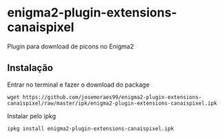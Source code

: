 # enigma2-plugin-extensions-canaispixel
Plugin para download de picons no Enigma2

## Instalação

Entrar no terminal e fazer o download do package
```
wget https://github.com/josemoraes99/enigma2-plugin-extensions-canaispixel/raw/master/ipk/enigma2-plugin-extensions-canaispixel.ipk
```
Instalar pelo ipkg
```
ipkg install enigma2-plugin-extensions-canaispixel.ipk
```
